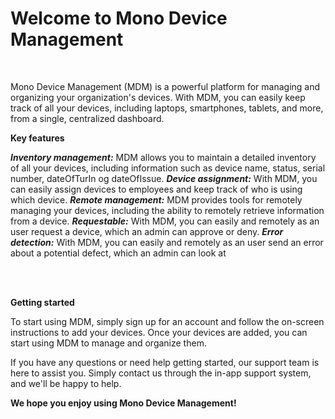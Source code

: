 <h1>Welcome to Mono Device Management</h1>
<br>

<p>Mono Device Management (MDM) is a powerful platform for managing and organizing your organization's devices. With MDM, you can easily keep track of all your devices, including laptops, smartphones, tablets, and more, from a single, centralized dashboard.
</p>

<Strong>Key features</Strong>
<br>

<Strong><em>Inventory management:</em></Strong> MDM allows you to maintain a detailed inventory of all your devices, including information such as device name, status, serial number, dateOfTurIn og dateOfIssue.
<Strong><em>Device assignment:</em></Strong> With MDM, you can easily assign devices to employees and keep track of who is using which device.
<Strong><em>Remote management:</em></Strong> MDM provides tools for remotely managing your devices, including the ability to remotely retrieve information from a device.
<Strong><em>Requestable:</em></Strong> With MDM, you can easily and remotely as an user request a device, which an admin can approve or deny.
<Strong><em>Error detection:</em></Strong> With MDM, you can easily and remotely as an user send an error about a potential defect, which an admin can look at 

<br>
<br>


<strong>Getting started</strong>

<p>To start using MDM, simply sign up for an account and follow the on-screen instructions to add your devices. Once your devices are added, you can start using MDM to manage and organize them.
</p>

<p>If you have any questions or need help getting started, our support team is here to assist you. Simply contact us through the in-app support system, and we'll be happy to help.</p>

<strong>We hope you enjoy using Mono Device Management!</strong>
